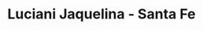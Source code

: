 ---
title: "Luciani Jaquelina - Santa Fe"
url: /san-jose-de-la-esquina/luciani-jaquelina-santa-fe/
shop: Kleidung
---